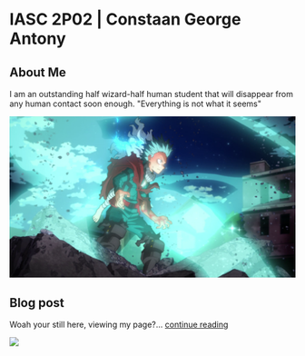 # IASC 2P02 | Constaan George Antony

## About Me

I am an outstanding half wizard-half human student that will disappear from any human contact soon enough. "Everything is not what it seems"

![](imagez/(Anime).jpg)

## Blog post

Woah your still here, viewing my page?... [continue reading](blog)

![](imagez/deku.gif)
